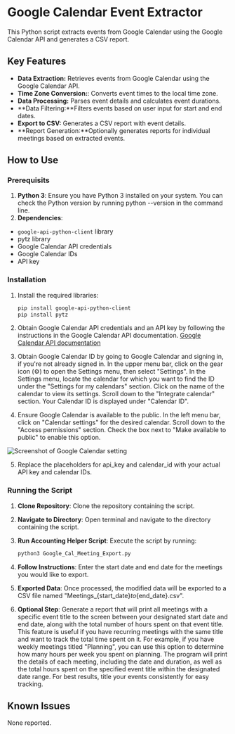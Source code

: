 # Google Calendar Event Extractor

This Python script extracts events from Google Calendar using the Google Calendar API and generates a CSV report.

## Key Features

- **Data Extraction:** Retrieves events from Google Calendar using the Google Calendar API.
- **Time Zone Conversion:**: Converts event times to the local time zone.
- **Data Processing:** Parses event details and calculates event durations.
- **Data Filtering:**Filters events based on user input for start and end dates.
- **Export to CSV:** Generates a CSV report with event details.
- **Report Generation:**Optionally generates reports for individual meetings based on extracted events.

## How to Use

### Prerequisits

1. **Python 3**: Ensure you have Python 3 installed on your system. You can check the Python version by running python --version in the command line. 
2. **Dependencies**: 
- `google-api-python-client` library
- pytz library
- Google Calendar API credentials
- Google Calendar IDs
- API key

### Installation

1. Install the required libraries:
   ```bash
   pip install google-api-python-client
   pip install pytz

2. Obtain Google Calendar API credentials and an API key by following the instructions in the Google Calendar API documentation. [Google Calendar API documentation](https://support.google.com/googleapi/answer/6158862?hl=en)

3. Obtain Google Calendar ID by going to Google Calendar and signing in, if you're not already signed in. In the upper menu bar, click on the gear icon (⚙️) to open the Settings menu, then select "Settings". In the Settings menu, locate the calendar for which you want to find the ID under the "Settings for my calendars" section. Click on the name of the calendar to view its settings. Scroll down to the "Integrate calendar" section. Your Calendar ID is displayed under "Calendar ID".

4.  Ensure Google Calendar is available to the public. In the left menu bar, click on "Calendar settings" for the desired calendar. Scroll down to the "Access permissions" section. Check the box next to "Make available to public" to enable this option.

![Screenshot of Google Calendar setting](/Cal_Public_Setting.png)

5.    Replace the placeholders for api_key and calendar_id with your actual API key and calendar IDs.

### Running the Script

1. **Clone Repository**: Clone the repository containing the script.
2. **Navigate to Directory**: Open terminal and navigate to the directory containing the script.
3. **Run Accounting Helper Script**: Execute the script by running:
    ```bash
    python3 Google_Cal_Meeting_Export.py
    ```
4. **Follow Instructions**: Enter the start date and end date for the meetings you would like to export.

5. **Exported Data**: Once processed, the modified data will be exported to a CSV file named "Meetings_{start_date}_to_{end_date}.csv".

6. **Optional Step**: Generate a report that will print all meetings with a specific event title to the screen between your designated start date and end date, along with the total number of hours spent on that event title. This feature is useful if you have recurring meetings with the same title and want to track the total time spent on it. For example, if you have weekly meetings titled "Planning", you can use this option to determine how many hours per week you spent on planning. The program will print the details of each meeting, including the date and duration, as well as the total hours spent on the specified event title within the designated date range. For best results, title your events consistently for easy tracking. 

## Known Issues

None reported.
